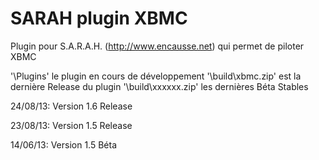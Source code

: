 ﻿SARAH plugin XBMC
=======================

Plugin pour S.A.R.A.H. (http://www.encausse.net) qui permet de piloter XBMC

'\Plugins\' le plugin en cours de développement
'\build\xbmc.zip' est la dernière Release du plugin
'\build\xxxxxx.zip' les dernières Béta Stables


24/08/13: Version 1.6 Release

23/08/13: Version 1.5 Release 

14/06/13: Version 1.5 Béta

